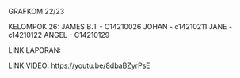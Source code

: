GRAFKOM 22/23

KELOMPOK 26:
JAMES B.T - C14210026
JOHAN - c14210211
JANE - c14210122
ANGEL - C14210129


LINK LAPORAN:


LINK VIDEO:
https://youtu.be/8dbaBZyrPsE



